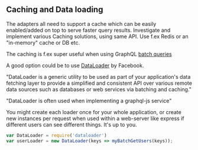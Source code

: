 ## Caching and Data loading

The adapters all need to support a cache which can be easily enabled/added on top to serve faster query results.
Investigate and implement various Caching solutions, using same API. 
Use f.ex Redis or an "in-memory" cache or DB etc.

The caching is f.ex super useful when using GraphQL [batch queries](https://medium.com/apollo-stack/query-batching-in-apollo-63acfd859862#.le11pm3x9)

A good option could be to use [DataLoader](https://github.com/facebook/dataloader) by Facebook.

"DataLoader is a generic utility to be used as part of your application's data fetching layer 
to provide a simplified and consistent API over various remote data sources such as databases 
or web services via batching and caching." 

"DataLoader is often used when implementing a graphql-js service"

You might create each loader once for your whole application, or create new instances per 
request when used within a web-server like express if different users can see different things. 
It's up to you.

```js
var DataLoader = require('dataloader')
var userLoader = new DataLoader(keys => myBatchGetUsers(keys));
```